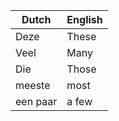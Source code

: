 | Dutch    | English |
|----------|---------|
| Deze     | These   |
| Veel     | Many    |
| Die      | Those   |
| meeste   | most    |
| een paar | a few   |